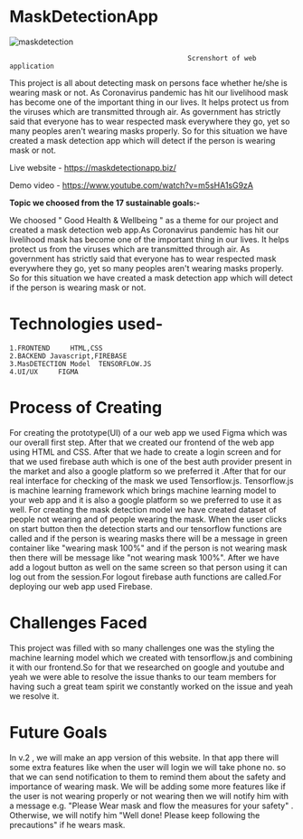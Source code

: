 # MaskDetectionApp


![maskdetection](https://user-images.githubusercontent.com/55938346/115107392-406a2980-9f88-11eb-9e54-cd86f5ee96bd.PNG)

                                                Screnshort of web application 

This project is all about detecting mask on persons face whether he/she is wearing mask or not. As Coronavirus pandemic has hit our livelihood mask has become one of the important thing in our lives. It helps protect us from the viruses which are transmitted through air. As government has strictly said that everyone has to wear respected mask everywhere they go, yet so many peoples aren't wearing masks properly. So for this situation we have created a mask detection app which will detect if the person is wearing mask or not. 

Live website - https://maskdetectionapp.biz/

Demo video - https://www.youtube.com/watch?v=m5sHA1sG9zA

__Topic we choosed from the 17 sustainable goals:-__

We choosed " Good Health & Wellbeing " as a theme for our project and created a mask detection web app.As Coronavirus pandemic has hit our livelihood mask has become one of the important thing in our lives. It helps protect us from the viruses which are transmitted through air. As government has strictly said that everyone has to wear respected mask everywhere they go, yet so many peoples aren't wearing masks properly. So for this situation we have created a mask detection app which will detect if the person is wearing mask or not. 

# Technologies used-

```
1.FRONTEND     HTML,CSS
2.BACKEND Javascript,FIREBASE
3.MasDETECTION Model  TENSORFLOW.JS
4.UI/UX     FIGMA 
```

# Process of Creating 

For creating the prototype(UI) of a our web app we used Figma which was our overall  first step. After that we created our frontend of the web app using HTML and CSS. After that we hade to create a  login screen and for that we  used firebase auth which  is one of the best auth provider present in the market and also a google platform so we preferred it .After that for our real interface for checking of the mask we used Tensorflow.js. Tensorflow.js is machine learning framework which brings machine learning model to your web app and it is also a google platform so we preferred to use it as well. For creating the mask detection model  we have created dataset of people not wearing and of people wearing the mask. When the user clicks on start button then the detection starts and our tensorflow functions are called and if the person is wearing masks there will be a message in green container like "wearing mask 100%" and if the person is not wearing mask then there will be message like "not wearing mask 100%". After we have add a logout button as well on the same screen so that person using it can log out from the session.For logout firebase auth functions are called.For  deploying our web app used Firebase.

# Challenges Faced 

This project was filled with so many challenges one was the styling the machine learning model which we created with tensorflow.js and combining it with our frontend.So for that we researched on google and youtube and yeah we were able to resolve the issue thanks to our team members for having such a great team spirit we constantly worked on the issue and yeah we resolve it.

# Future Goals

In v.2 , we will make an app version of this website. In that app there will some extra features like when the user will login we will take phone no.  so that we can send notification to them to remind them about the safety and importance of wearing mask. We will be adding some more features like if the user is not wearing properly or not wearing then we will notify him with a message e.g. "Please Wear mask and flow the measures for your safety" . Otherwise, we will notify him "Well done! Please keep following the precautions" if he wears mask.
